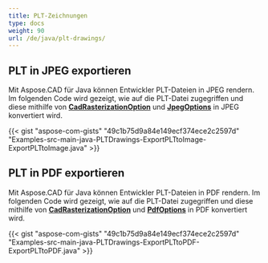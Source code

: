 ```yaml
---
title: PLT-Zeichnungen
type: docs
weight: 90
url: /de/java/plt-drawings/
---
```


## **PLT in JPEG exportieren**

Mit Aspose.CAD für Java können Entwickler PLT-Dateien in JPEG rendern. Im folgenden Code wird gezeigt, wie auf die PLT-Datei zugegriffen und diese mithilfe von [**CadRasterizationOption**](https://reference.aspose.com/cad/java/com.aspose.cad.imageoptions/CadRasterizationOptions) und [**JpegOptions**](https://reference.aspose.com/cad/java/com.aspose.cad.imageoptions/JpegOptions) in JPEG konvertiert wird.

{{< gist "aspose-com-gists" "49c1b75d9a84e149ecf374ece2c2597d" "Examples-src-main-java-PLTDrawings-ExportPLTtoImage-ExportPLTtoImage.java" >}}

## **PLT in PDF exportieren**

Mit Aspose.CAD für Java können Entwickler PLT-Dateien in PDF rendern. Im folgenden Code wird gezeigt, wie auf die PLT-Datei zugegriffen und diese mithilfe von [**CadRasterizationOption**](https://reference.aspose.com/cad/java/com.aspose.cad.imageoptions/CadRasterizationOptions) und [**PdfOptions**](https://reference.aspose.com/cad/java/com.aspose.cad.imageoptions/PdfOptions) in PDF konvertiert wird.

{{< gist "aspose-com-gists" "49c1b75d9a84e149ecf374ece2c2597d" "Examples-src-main-java-PLTDrawings-ExportPLTtoPDF-ExportPLTtoPDF.java" >}}
